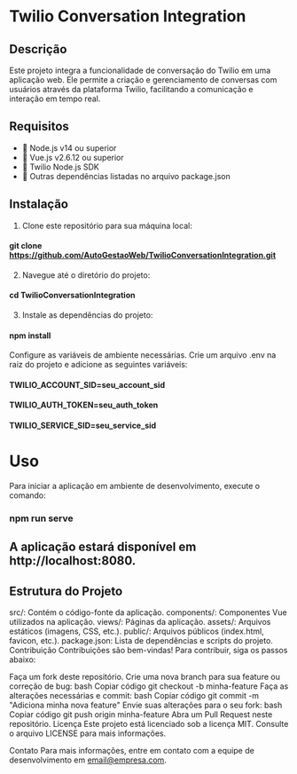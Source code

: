 # Twilio Conversation Integration

## Descrição
Este projeto integra a funcionalidade de conversação do Twilio em uma aplicação web. Ele permite a criação e gerenciamento de conversas com usuários através da plataforma Twilio, facilitando a comunicação e interação em tempo real.

## Requisitos
- 🥎 Node.js v14 ou superior
- 🥎 Vue.js v2.6.12 ou superior
- 🥎 Twilio Node.js SDK
- 🥎 Outras dependências listadas no arquivo package.json

## Instalação
1. Clone este repositório para sua máquina local:
#### git clone https://github.com/AutoGestaoWeb/TwilioConversationIntegration.git
2. Navegue até o diretório do projeto:
#### cd TwilioConversationIntegration
3. Instale as dependências do projeto:
#### npm install
Configure as variáveis de ambiente necessárias. Crie um arquivo .env na raiz do projeto e adicione as seguintes variáveis:

#### TWILIO_ACCOUNT_SID=seu_account_sid
#### TWILIO_AUTH_TOKEN=seu_auth_token
#### TWILIO_SERVICE_SID=seu_service_sid

# Uso

Para iniciar a aplicação em ambiente de desenvolvimento, execute o comando:

### npm run serve
## A aplicação estará disponível em http://localhost:8080.

## Estrutura do Projeto
src/: Contém o código-fonte da aplicação.
components/: Componentes Vue utilizados na aplicação.
views/: Páginas da aplicação.
assets/: Arquivos estáticos (imagens, CSS, etc.).
public/: Arquivos públicos (index.html, favicon, etc.).
package.json: Lista de dependências e scripts do projeto.
Contribuição
Contribuições são bem-vindas! Para contribuir, siga os passos abaixo:

Faça um fork deste repositório.
Crie uma nova branch para sua feature ou correção de bug:
bash
Copiar código
git checkout -b minha-feature
Faça as alterações necessárias e commit:
bash
Copiar código
git commit -m "Adiciona minha nova feature"
Envie suas alterações para o seu fork:
bash
Copiar código
git push origin minha-feature
Abra um Pull Request neste repositório.
Licença
Este projeto está licenciado sob a licença MIT. Consulte o arquivo LICENSE para mais informações.

Contato
Para mais informações, entre em contato com a equipe de desenvolvimento em email@empresa.com.

